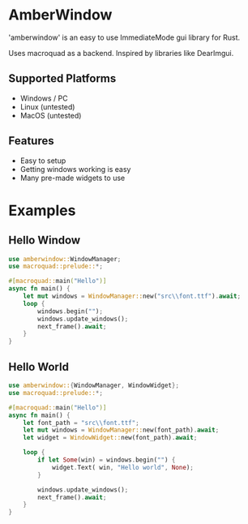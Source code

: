 # AmberWindow

'amberwindow' is an easy to use ImmediateMode gui library for Rust.

Uses macroquad as a backend. Inspired by libraries like DearImgui.

## Supported Platforms

- Windows / PC
- Linux (untested)
- MacOS (untested)

## Features

* Easy to setup
* Getting windows working is easy
* Many pre-made widgets to use

# Examples

## Hello Window
```rs
use amberwindow::WindowManager;
use macroquad::prelude::*;

#[macroquad::main("Hello")]
async fn main() {
    let mut windows = WindowManager::new("src\\font.ttf").await;
    loop {
        windows.begin("");
        windows.update_windows();
        next_frame().await;
    }
}
```

## Hello World

```rs
use amberwindow::{WindowManager, WindowWidget};
use macroquad::prelude::*;

#[macroquad::main("Hello")]
async fn main() {
    let font_path = "src\\font.ttf";
    let mut windows = WindowManager::new(font_path).await;
    let widget = WindowWidget::new(font_path).await;

    loop {
        if let Some(win) = windows.begin("") {
            widget.Text( win, "Hello world", None);
        }

        windows.update_windows();
        next_frame().await;
    }
}
```